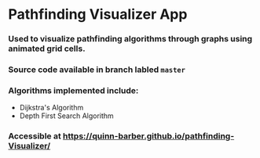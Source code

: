 # Pathfinding Visualizer App

### Used to visualize pathfinding algorithms through graphs using animated grid cells.
### Source code available in branch labled `master`

### Algorithms implemented include:
* Dijkstra's Algorithm
* Depth First Search Algorithm

### Accessible at https://quinn-barber.github.io/pathfinding-Visualizer/
